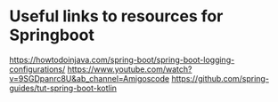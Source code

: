 # Useful links to resources for Springboot

https://howtodoinjava.com/spring-boot/spring-boot-logging-configurations/
https://www.youtube.com/watch?v=9SGDpanrc8U&ab_channel=Amigoscode
https://github.com/spring-guides/tut-spring-boot-kotlin